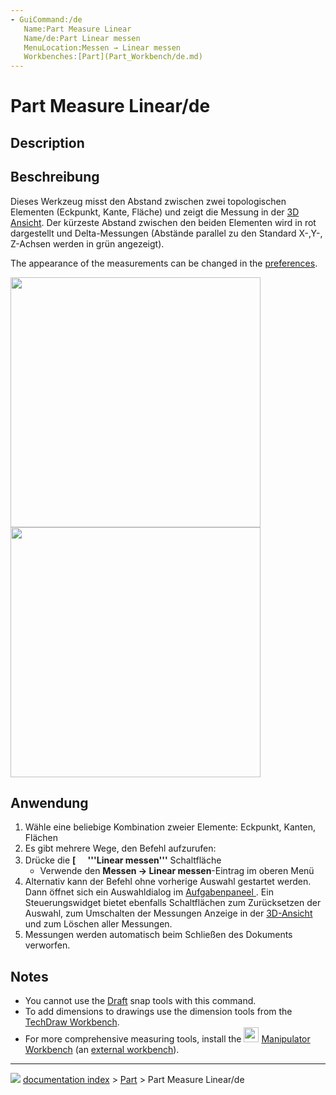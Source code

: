 ```yaml
---
- GuiCommand:/de
   Name:Part Measure Linear
   Name/de:Part Linear messen
   MenuLocation:Messen → Linear messen
   Workbenches:[Part](Part_Workbench/de.md)
---
```


# Part Measure Linear/de


</div>

## Description


<div class="mw-translate-fuzzy">

## Beschreibung

Dieses Werkzeug misst den Abstand zwischen zwei topologischen Elementen (Eckpunkt, Kante, Fläche) und zeigt die Messung in der [3D Ansicht](3D_view/de.md). Der kürzeste Abstand zwischen den beiden Elementen wird in rot dargestellt und Delta-Messungen (Abstände parallel zu den Standard X-,Y-, Z-Achsen werden in grün angezeigt).


</div>

The appearance of the measurements can be changed in the [preferences](PartDesign_Preferences#Measure.md).

<img alt="" src=images/MeasureLinear3D1.png  style="width:400px;"> <img alt="" src=images/MeasureLinearDelta1.PNG  style="width:400px;">

## Anwendung


<div class="mw-translate-fuzzy">

1.  Wähle eine beliebige Kombination zweier Elemente: Eckpunkt, Kanten, Flächen
2.  Es gibt mehrere Wege, den Befehl aufzurufen:
3.  Drücke die **[<img src=images/Part_Measure_Linear.svg style="width:16px"> '''Linear messen'''** Schaltfläche
    -   Verwende den **Messen → Linear messen**-Eintrag im oberen Menü
4.  Alternativ kann der Befehl ohne vorherige Auswahl gestartet werden. Dann öffnet sich ein Auswahldialog im [Aufgabenpaneel ](Task_panel/de.md). Ein Steuerungswidget bietet ebenfalls Schaltflächen zum Zurücksetzen der Auswahl, zum Umschalten der Messungen Anzeige in der [3D-Ansicht](3D_view/de.md) und zum Löschen aller Messungen.
5.  Messungen werden automatisch beim Schließen des Dokuments verworfen.


</div>

## Notes

-   You cannot use the [Draft](Draft_Workbench.md) snap tools with this command.
-   To add dimensions to drawings use the dimension tools from the [TechDraw Workbench](TechDraw_Workbench.md).
-   For more comprehensive measuring tools, install the <img alt="" src=images/Manipulator_workbench_icon.svg  style="width:24px;"> [Manipulator Workbench](Manipulator_Workbench.md) (an [external workbench](External_workbenches.md)).


<div class="mw-translate-fuzzy">





</div>



---
![](images/Right_arrow.png) [documentation index](../README.md) > [Part](Part_Workbench.md) > Part Measure Linear/de
